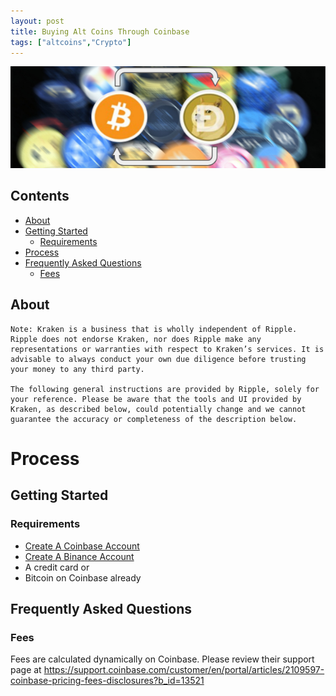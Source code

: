 ```yaml
---
layout: post
title: Buying Alt Coins Through Coinbase
tags: ["altcoins","Crypto"]
---
```


![Hero_Image](https://github.com/aFunnyBit/aFunnyBit.github.io/raw/master/images/coinlogo.jpg "hero_image")

## Contents

- [About](#about)
- [Getting Started](#getting-started)
  - [Requirements](#requirements)
- [Process](#process)
- [Frequently Asked Questions](#frequently-asked-questions)
  - [Fees](#fees)


## About
```
Note: Kraken is a business that is wholly independent of Ripple. Ripple does not endorse Kraken, nor does Ripple make any representations or warranties with respect to Kraken’s services. It is advisable to always conduct your own due diligence before trusting your money to any third party.

The following general instructions are provided by Ripple, solely for your reference. Please be aware that the tools and UI provided by Kraken, as described below, could potentially change and we cannot guarantee the accuracy or completeness of the description below.
```

# Process

## Getting Started
### Requirements

- [Create A Coinbase Account](https://www.coinbase.com/signup)
- [Create A Binance Account](https://www.binance.com/?ref=15119907)
- A credit card 
or
- Bitcoin on Coinbase already


## Frequently Asked Questions
### Fees

Fees are calculated dynamically on Coinbase. Please review their support page at https://support.coinbase.com/customer/en/portal/articles/2109597-coinbase-pricing-fees-disclosures?b_id=13521
